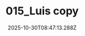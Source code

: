 ---
title: "015_Luis copy"
description: ""
image: "/uploads/photos/0021-015_Luis_copy.webp"
display: "/uploads/photos/0021-015_Luis_copy-display.webp"
thumbnail: "/uploads/photos/0021-015_Luis_copy-thumb.webp"
width: 6000
height: 4000
featured: false
date: 2025-10-30T08:47:13.288Z
order: 0
---